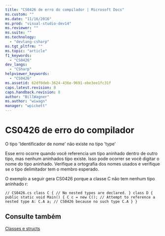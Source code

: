 ```yaml
---
title: "CS0426 de erro do compilador | Microsoft Docs"
ms.custom: ""
ms.date: "11/16/2016"
ms.prod: "visual-studio-dev14"
ms.reviewer: ""
ms.suite: ""
ms.technology: 
  - "devlang-csharp"
ms.tgt_pltfrm: ""
ms.topic: "article"
f1_keywords: 
  - "CS0426"
dev_langs: 
  - "CSharp"
helpviewer_keywords: 
  - "CS0426"
ms.assetid: 62df0deb-3624-436e-9691-ebe3ee1fc31f
caps.latest.revision: 8
caps.handback.revision: 8
author: "BillWagner"
ms.author: "wiwagn"
manager: "wpickett"
---
```

# CS0426 de erro do compilador
O tipo 'Identificador de nome' não existe no tipo 'type'  
  
 Esse erro ocorre quando você referencia um tipo aninhado dentro de outro tipo, mas nenhum aninhados tipo existe. Isso pode ocorrer se você digitar o nome do tipo aninhado. Verifique a ortografia dos nomes usados e verifique se o tipo delimitador tem o membro esperado.  
  
 O exemplo a seguir gera CS0426 porque a classe C não tem nenhum tipo aninhado r:  
  
```  
// CS0426.cs class C { // No nested types are declared. } class D { public static void Main() { C c = new C(); // Attempt to reference a nested type A: C.A a; // CS0426 because no such type C.A } }  
```  
  
## Consulte também  
 [Classes e structs](../../csharp/programming-guide/classes-and-structs/index.md)